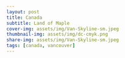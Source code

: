 ```yaml
---
layout: post
title: Canada
subtitle: Land of Maple
cover-img: assets/img/Van-Skyline-sm.jpeg
thumbnail-img: assets/img/dc-cmyk.png
share-img: assets/img/Van-Skyline-sm.jpeg
tags: [canada, vancouver]
---
```


